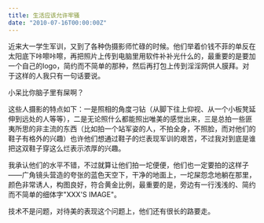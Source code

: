 ```yaml
---
title: 生活应该允许牢骚
date: "2010-07-16T00:00:00Z"
---
```

近来大一学生军训，又到了各种伪摄影师忙碌的时候。他们举着价钱不菲的单反在太阳底下咔嚓咔嚓，再把照片上传到电脑里用软件补补光什么的，最重要的是要加一个自己的logo，简约而不简单的那种，然后再打包上传到淫淫网供人膜拜。对于这样的人我只有一句话要说。

小呆比你脑子里有屎啊？

这些人摄影的特点如下：一是照相的角度刁钻（从脚下往上仰视、从一个小板凳延伸到远处的人等等），二是无论照什么都能照出唯美的感觉出来，三是总拍一些匪夷所思的非主流的东西（比如拍一个站军姿的人，不拍全身，不照脸，而对他们的鞋子有格外的兴趣）也许他们想通过鞋子的烂表现军训的艰苦，不过我对到底是谁把这双鞋子穿这么烂表示浓厚的兴趣。

我承认他们的水平不错，不过就算让他们拍一坨便便，他们也一定要拍的这样子——广角镜头营造的夸张的蓝色天空下，干净的地面上，一坨屎怨念地躺在那里，颜色非常诱人，构图良好，符合黄金比例，最重要的是，旁边有一行浅浅的、简约而不简单的细体字"XXX'S IMAGE"。

技术不是问题，对待美的表现这个问题上，他们还有很长的路要走。